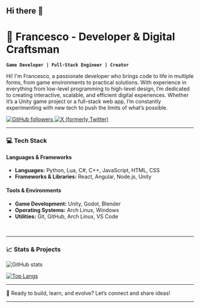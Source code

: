 ## Hi there 👋

<!--
**Kekko16004/Kekko16004** is a ✨ _special_ ✨ repository because its `README.md` (this file) appears on your GitHub profile.

Here are some ideas to get you started:

- 🔭 I’m currently working on ...
- 🌱 I’m currently learning ...
- 👯 I’m looking to collaborate on ...
- 🤔 I’m looking for help with ...
- 💬 Ask me about ...
- 📫 How to reach me: ...
- 😄 Pronouns: ...
- ⚡ Fun fact: ...
-->

# 👾 Francesco - Developer & Digital Craftsman

**`Game Developer | Full-Stack Engineer | Creator`**

Hi! I'm Francesco, a passionate developer who brings code to life in multiple forms, from game environments to practical solutions. With experience in everything from low-level programming to high-level design, I’m dedicated to creating interactive, scalable, and efficient digital experiences. Whether it’s a Unity game project or a full-stack web app, I’m constantly experimenting with new tech to push the limits of what’s possible.

<p align="left">
   <a href="https://github.com/Kekko16004">
      <img alt="GitHub followers" src="https://img.shields.io/github/followers/Francesco?color=green&logo=github&style=for-the-badge"/>
   </a>
   <a href="https://x.com/Franchito1897">
      <img alt="X (formerly Twitter)" src="https://img.shields.io/badge/-Follow-blue?style=for-the-badge&logo=twitter&logoColor=white"/>
   </a>
</p>

---

### 💻 Tech Stack

#### Languages & Frameworks
- **Languages:** Python, Lua, C#, C++, JavaScript, HTML, CSS
- **Frameworks & Libraries:** React, Angular, Node.js, Unity

#### Tools & Environments
- **Game Development:** Unity, Godot, Blender
- **Operating Systems:** Arch Linux, Windows
- **Utilities:** Git, GitHub, Arch Linux, VS Code

<br/>

---

### 📈 Stats & Projects

![GitHub stats](https://github-readme-stats.vercel.app/api?username=Kekko16004&show_icons=true&theme=radical)

[![Top Langs](https://github-readme-stats.vercel.app/api/top-langs/?username=Kekko16004o&layout=compact&theme=radical)](https://github.com/anuraghazra/github-readme-stats)


---
<!--

### 🌐 Latest Projects

Check out some of my latest projects:

- **[Dynamic Terminal Simulator](#)** - A Python-based terminal with dynamic command loading.
- **[Zombie Survival Game](#)** - A tense, post-apocalyptic game made in Unity.
- **[Statistical Sports Platform](#)** - A site for analyzing football stats, optimized for ease of use.

---

### 📺 YouTube Videos

Follow me for more content on Unity, development projects, and tutorials!

[![Latest Video](https://ytcards.demolab.com/?id=e85uJvX5geA&title=I+Spent+40+Hours+Coding+This%21&background_color=%230d1117&title_color=%23ffffff&stats_color=%23dedede)](https://www.youtube.com/watch?v=e85uJvX5geA)

---
-->

🚀 Ready to build, learn, and evolve? Let’s connect and share ideas!

---

